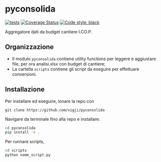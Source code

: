# pyconsolida
[![tests](https://github.com/vigji/pyconsolida/actions/workflows/main.yml/badge.svg)](https://github.com/vigji/pyconsolida/actions/workflows/main.yml)
[![Coverage Status](https://coveralls.io/repos/github/vigji/pyconsolida/badge.svg?branch=main)](https://coveralls.io/github/vigji/pyconsolida?branch=main)
[![Code style: black](https://img.shields.io/badge/code%20style-black-000000.svg)](https://github.com/python/black)

Aggregatore dati da budget cantiere I.CO.P.

## Organizzazione
 - Il modulo `pyconsolida` contiene utility functions per leggere e aggiustare file, per ora analisi.xlsx con budget di cantiere;
 - La cartella `scripts` contiene gli script da eseguire per effettuare conversioni.


## Installazione
Per installare ed eseguire, lonare la repo con 
```
git clone https://github.com/vigji/pyconsolida
```
Navigare da terminale fino alla repo e installare: 
```bash
cd pyconsolida
pip install -e .
```
Per runnare scripts, 
```bash
cd scripts
python nome_script.py
```
